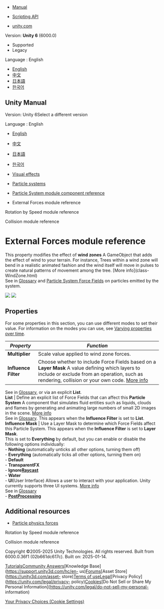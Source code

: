 [](https://docs.unity3d.com)

  * [Manual](../Manual/index.html)
  * [Scripting API](../ScriptReference/index.html)

  * [unity.com](https://unity.com/)

Version: **Unity 6** (6000.0)

  * Supported
  * Legacy

Language : English

  * [English](/Manual/PartSysExtForceModule.html)
  * [中文](/cn/current/Manual/PartSysExtForceModule.html)
  * [日本語](/ja/current/Manual/PartSysExtForceModule.html)
  * [한국어](/kr/current/Manual/PartSysExtForceModule.html)

[](https://docs.unity3d.com)

## Unity Manual

Version: Unity 6Select a different version

Language : English

  * [English](/Manual/PartSysExtForceModule.html)
  * [中文](/cn/current/Manual/PartSysExtForceModule.html)
  * [日本語](/ja/current/Manual/PartSysExtForceModule.html)
  * [한국어](/kr/current/Manual/PartSysExtForceModule.html)

  * [Visual effects](visual-effects.html)
  * [Particle systems](ParticleSystems.html)
  * [Particle System module component reference](ParticleSystemModules.html)
  * External Forces module reference

[](PartSysRotBySpeedModule.html)

Rotation by Speed module reference

[](PartSysCollisionModule.html)

Collision module reference

# External Forces module reference

This property modifies the effect of **wind zones** A GameObject that adds the
effect of wind to your terrain. For instance, Trees within a wind zone will
bend in a realistic animated fashion and the wind itself will move in pulses
to create natural patterns of movement among the tree. [More info](class-
WindZone.html)  
See in [Glossary](Glossary.html#windzone) and [Particle System Force
Fields](class-ParticleSystemForceField.html) on particles emitted by the
system.

![](../uploads/Main/PartSysExtForcesInsp.png)
![](../uploads/Main/PartSysExtForcesInspList.png)

## Properties

For some properties in this section, you can use different modes to set their
value. For information on the modes you can use, see [Varying properties over
time](PartSysUsage.html#VaryOverTime).

**_Property_** | **_Function_**  
---|---  
**Multiplier** | Scale value applied to wind zone forces.  
**Influence Filter** | Choose whether to include Force Fields based on a **Layer Mask** A value defining which layers to include or exclude from an operation, such as rendering, collision or your own code. [More info](Layers.html)  
See in [Glossary](Glossary.html#LayerMask), or via an explicit **List**.  
**List** | Define an explicit list of Force Fields that can affect this **Particle System** A component that simulates fluid entities such as liquids, clouds and flames by generating and animating large numbers of small 2D images in the scene. [More info](class-ParticleSystem.html)  
See in [Glossary](Glossary.html#particlesystem). This appears when the
**Influence Filter** is set to **List**.  
**Influence Mask** | Use a Layer Mask to determine which Force Fields affect this Particle System. This appears when the **Influence Filter** is set to **Layer Mask**.   
This is set to **Everything** by default, but you can enable or disable the
following options individually:  
\- **Nothing** (automatically unticks all other options, turning them off)  
\- **Everything** (automatically ticks all other options, turning them on)  
\- **Default**  
\- **TransparentFX**  
\- **Ignore[Raycast](Raycasters)**  
\- **Water**  
\- **UI**(User Interface) Allows a user to interact with your application.
Unity currently supports three UI systems. [More info](UI-system-compare.html)  
See in [Glossary](Glossary.html#UI)  
\- **[PostProcessing](PostProcessingOverview.html)**  
  
## Additional resources

  * [Particle physics forces](particle-physics-forces.html)

[](PartSysRotBySpeedModule.html)

Rotation by Speed module reference

[](PartSysCollisionModule.html)

Collision module reference

Copyright ©2005-2025 Unity Technologies. All rights reserved. Built from
6000.0.36f1 (02b661dc617c). Built on: 2025-01-14.

[Tutorials](https://learn.unity.com/)[Community
Answers](https://answers.unity3d.com)[Knowledge
Base](https://support.unity3d.com/hc/en-
us)[Forums](https://forum.unity3d.com)[Asset Store](https://unity3d.com/asset-
store)[Terms of
use](https://docs.unity3d.com/Manual/TermsOfUse.html)[Legal](https://unity.com/legal)[Privacy
Policy](https://unity.com/legal/privacy-
policy)[Cookies](https://unity.com/legal/cookie-policy)[Do Not Sell or Share
My Personal Information](https://unity.com/legal/do-not-sell-my-personal-
information)

[Your Privacy Choices (Cookie Settings)](javascript:void\(0\);)

